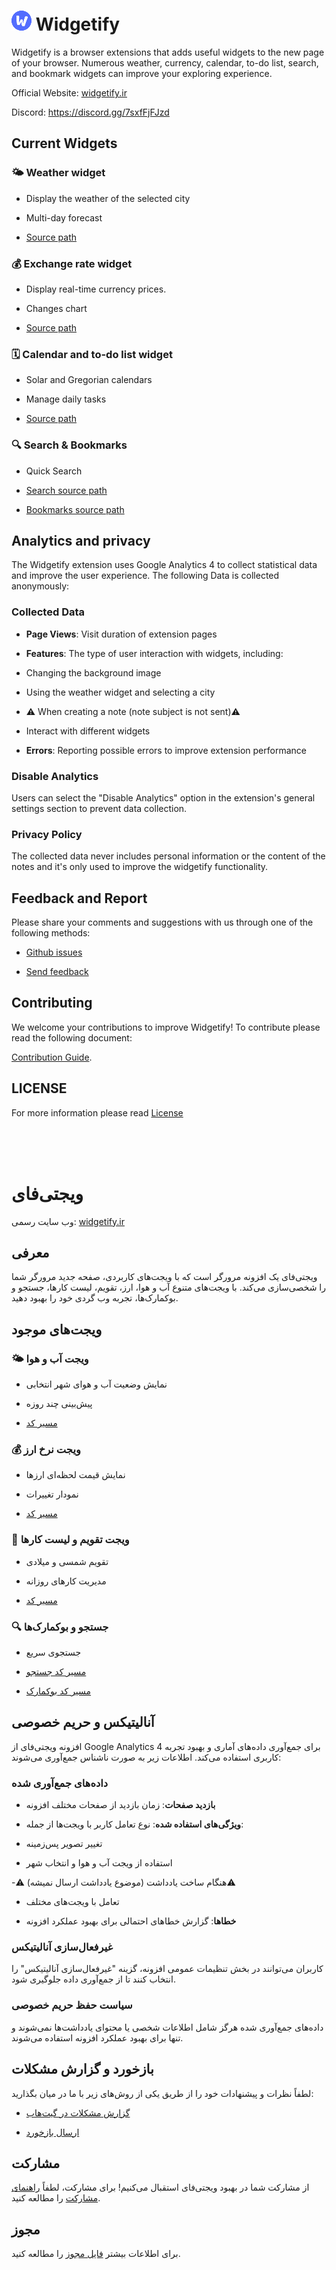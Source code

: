 

# ![logo](./public/icons/icon32.png) Widgetify

 Widgetify is a browser extensions that adds useful widgets to the new page of your browser. Numerous weather, currency, calendar, to-do list, search, and bookmark widgets can improve your exploring experience.

Official Website: [widgetify.ir](https://widgetify.ir)

Discord: https://discord.gg/7sxfFjFJzd
## Current Widgets

### 🌤️ Weather widget

- Display the weather of the selected city

- Multi-day forecast

-  [Source path](./src/layouts/widgets/weather)

  

### 💰 Exchange rate widget

- Display real-time currency prices.

- Changes chart

- [Source path](./src/layouts/widgets/wigiArz)

  

### 🗓️ Calendar and to-do list widget

- Solar and Gregorian calendars

- Manage daily tasks

- [Source path](./src/layouts/widgets/calendar)

  

### 🔍 Search & Bookmarks

- Quick Search

- [Search source path](./src/layouts/search)

- [Bookmarks source path](./src/layouts/bookmark)

  

## Analytics and privacy

The Widgetify extension uses Google Analytics 4 to collect statistical data and improve the user experience. The following Data is collected anonymously:
  

### Collected Data

-  **Page Views**: Visit duration of extension pages

-  **Features**: The type of user interaction with widgets, including:

- Changing the background image

- Using the weather widget and selecting a city

- ⚠️ When creating a note (note subject is not sent)⚠️

- Interact with different widgets

-  **Errors**: Reporting possible errors to improve extension performance

  

### Disable Analytics

Users can select the "Disable Analytics" option in the extension's general settings section to prevent data collection.

  

### Privacy Policy

The collected data never includes personal information or the content of the notes and it's only used to improve the widgetify functionality.
  

## Feedback and Report

Please share your comments and suggestions with us through one of the following methods:


-  [Github issues](https://github.com/widgetify-app/widgetify-extension/issues)

-  [Send feedback](https://feedback.onl/fa/b/widgetify)

  

## Contributing

We welcome your contributions to improve Widgetify! To contribute please read the following document:

[Contribution Guide](./.github/CONTRIBUTING.md).

  

## LICENSE
For more information please read [License](LICENSE) 

<br />
<br />
<br />


# ویجتی‌فای

وب سایت رسمی: [widgetify.ir](https://widgetify.ir)


## معرفی

ویجتی‌فای یک افزونه مرورگر است که با ویجت‌های کاربردی، صفحه جدید مرورگر شما را شخصی‌سازی می‌کند. با ویجت‌های متنوع آب و هوا، ارز، تقویم، لیست کارها، جستجو و بوکمارک‌ها، تجربه وب گردی خود را بهبود دهید.

  

## ویجت‌های موجود

  

### 🌤️ ویجت آب و هوا

- نمایش وضعیت آب و هوای شهر انتخابی

- پیش‌بینی چند روزه

-  [مسیر کد](./src/layouts/widgets/weather)

  

### 💰 ویجت نرخ ارز

- نمایش قیمت لحظه‌ای ارزها

- نمودار تغییرات

-  [مسیر کد](./src/layouts/arzLive)

  

### 📅 ویجت تقویم و لیست کارها

- تقویم شمسی و میلادی

- مدیریت کارهای روزانه

-  [مسیر کد](./src/layouts/calendar)

  

### 🔍 جستجو و بوکمارک‌ها

- جستجوی سریع

-  [مسیر کد جستجو](./src/layouts/search)

-  [مسیر کد بوکمارک](./src/layouts/search/bookmarks)

  

## آنالیتیکس و حریم خصوصی

افزونه ویجتی‌فای از Google Analytics 4 برای جمع‌آوری داده‌های آماری و بهبود تجربه کاربری استفاده می‌کند. اطلاعات زیر به صورت ناشناس جمع‌آوری می‌شوند:

  

### داده‌های جمع‌آوری شده

-  **بازدید صفحات**: زمان بازدید از صفحات مختلف افزونه

-  **ویژگی‌های استفاده شده**: نوع تعامل کاربر با ویجت‌ها از جمله:

- تغییر تصویر پس‌زمینه

- استفاده از ویجت آب و هوا و انتخاب شهر

-⚠️ هنگام ساخت یادداشت (موضوع یادداشت ارسال نمیشه)⚠️ 

- تعامل با ویجت‌های مختلف

-  **خطاها**: گزارش خطاهای احتمالی برای بهبود عملکرد افزونه

  

### غیرفعال‌سازی آنالیتیکس

کاربران می‌توانند در بخش تنظیمات عمومی افزونه، گزینه "غیرفعال‌سازی آنالیتیکس" را انتخاب کنند تا از جمع‌آوری داده جلوگیری شود.

  

### سیاست حفظ حریم خصوصی

داده‌های جمع‌آوری شده هرگز شامل اطلاعات شخصی یا محتوای یادداشت‌ها نمی‌شوند و تنها برای بهبود عملکرد افزونه استفاده می‌شوند.

  

## بازخورد و گزارش مشکلات

لطفاً نظرات و پیشنهادات خود را از طریق یکی از روش‌های زیر با ما در میان بگذارید:

  

-  [گزارش مشکلات در گیت‌هاب](https://github.com/widgetify-app/widgetify-extension/issues)

-  [ارسال بازخورد](https://feedback.onl/fa/b/widgetify)

  

## مشارکت

از مشارکت شما در بهبود ویجتی‌فای استقبال می‌کنیم! برای مشارکت، لطفاً [راهنمای مشارکت](./.github/CONTRIBUTING.fa.md) را مطالعه کنید.

  

## مجوز
 برای اطلاعات بیشتر [فایل مجوز](LICENSE) را مطالعه کنید.
